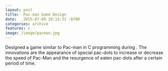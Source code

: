 ```yaml
---
layout: post
title:  Pac-man Game Design
date:   2015-07-09 20:13:31 -0700
categories: archive
features: c
image: /image/pacman.jpg
---
```

Designed a game similar to Pac-man in C programming during . The innovations are the appearance of special pac-dots to increase or decrease the speed of Pac-Man and the resurgence of eaten pac-dots after a certain period of time.

